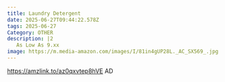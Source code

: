 ```yaml
---
title: Laundry Detergent
date: 2025-06-27T09:44:22.578Z
tags: 2025-06-27
Category: OTHER
description: |2
   As Low As 9.xx
image: https://m.media-amazon.com/images/I/81in4gUP28L._AC_SX569_.jpg
---
```

https://amzlink.to/az0qxvtep8hVE
AD